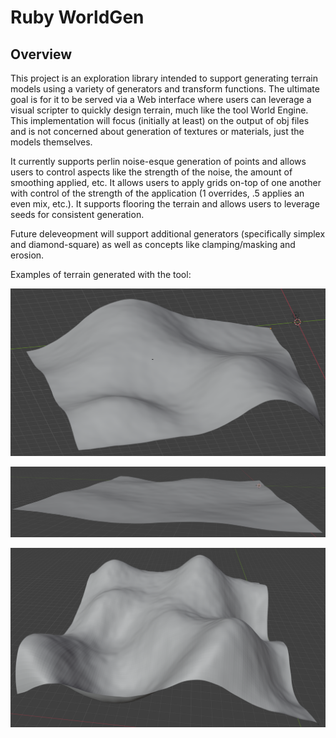 # Ruby WorldGen

## Overview

This project is an exploration library intended to support generating terrain models using a variety of generators and transform functions. The ultimate goal is for it to be served via a Web interface where users can leverage a visual scripter to quickly design terrain, much like the tool World Engine. This implementation will focus (initially at least) on the output of obj files and is not concerned about generation of textures or materials, just the models themselves.

It currently supports perlin noise-esque generation of points and allows users to control aspects like the strength of the noise, the amount of smoothing applied, etc. It allows users to apply grids on-top of one another with control of the strength of the application (1 overrides, .5 applies an even mix, etc.). It supports flooring the terrain and allows users to leverage seeds for consistent generation.

Future deleveopment will support additional generators (specifically simplex and diamond-square) as well as concepts like clamping/masking and erosion.

Examples of terrain generated with the tool:

![example-a](./assets/example-a.png)

![example-b](./assets/example-b.png)

![example-c](./assets/example-c.png)